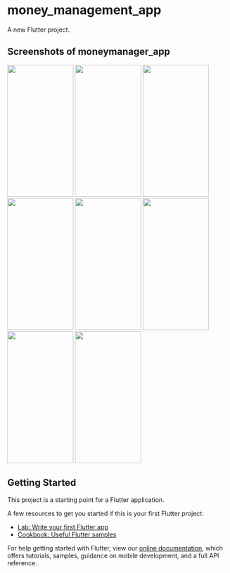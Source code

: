 # money_management_app

A new Flutter project.
## Screenshots of moneymanager_app
<img src="https://user-images.githubusercontent.com/69633823/90268622-eb17ce80-de74-11ea-9400-b0c1a179d290.jpeg" width="150" height="300">
<img src="https://user-images.githubusercontent.com/69633823/90268635-f2d77300-de74-11ea-8ba9-c5e68eccf671.jpeg" width="150" height="300">
<img src="https://user-images.githubusercontent.com/69633823/90268691-097dca00-de75-11ea-80e0-a0c9b64ec8d0.jpeg" width="150" height="300">
<img src="https://user-images.githubusercontent.com/69633823/90268700-0c78ba80-de75-11ea-8ef4-505e43be5b8e.jpeg" width="150" height="300">
<img src="https://user-images.githubusercontent.com/69633823/90268713-0edb1480-de75-11ea-9552-e0fb09bcedbd.jpeg" width="150" height="300">
<img src="https://user-images.githubusercontent.com/69633823/90268737-169ab900-de75-11ea-8197-43b63823e2be.jpeg" width="150" height="300">
<img src="https://user-images.githubusercontent.com/69633823/90268741-18fd1300-de75-11ea-9f84-ad506154a4df.jpeg" width="150" height="300">
<img src="https://user-images.githubusercontent.com/69633823/90268747-1ac6d680-de75-11ea-8497-47b3642f1be9.jpeg" width="150" height="300">


## Getting Started

This project is a starting point for a Flutter application.

A few resources to get you started if this is your first Flutter project:

- [Lab: Write your first Flutter app](https://flutter.dev/docs/get-started/codelab)
- [Cookbook: Useful Flutter samples](https://flutter.dev/docs/cookbook)

For help getting started with Flutter, view our
[online documentation](https://flutter.dev/docs), which offers tutorials,
samples, guidance on mobile development, and a full API reference.
